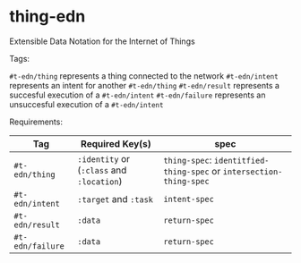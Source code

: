 # thing-edn
Extensible Data Notation for the Internet of Things

Tags:

`#t-edn/thing`    represents a thing connected to the network
`#t-edn/intent`   represents an intent for another `#t-edn/thing`
`#t-edn/result`   represents a succesful execution of a `#t-edn/intent`
`#t-edn/failure`  represents an unsuccesful execution of a `#t-edn/intent`

Requirements:

| Tag              | Required Key(s)                           | spec                                                                |
|------------------|-------------------------------------------|---------------------------------------------------------------------|
| `#t-edn/thing`   | `:identity` or (`:class` and `:location`) | `thing-spec`: `identitfied-thing-spec` or `intersection-thing-spec` |
| `#t-edn/intent`  | `:target` and `:task`                     | `intent-spec`                                                       |
| `#t-edn/result`  | `:data`                                   | `return-spec`                                                       |
| `#t-edn/failure` | `:data`                                   | `return-spec`                                                       |
